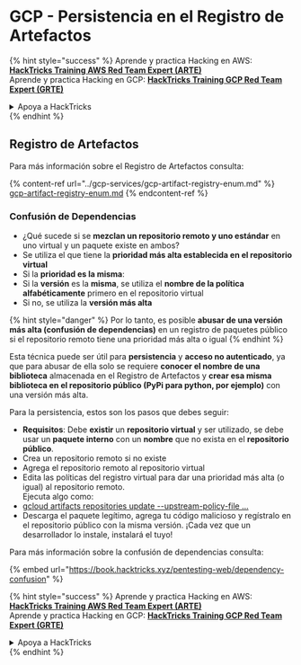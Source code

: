 # GCP - Persistencia en el Registro de Artefactos

{% hint style="success" %}
Aprende y practica Hacking en AWS:<img src="../../../.gitbook/assets/image (1) (1) (1) (1).png" alt="" data-size="line">[**HackTricks Training AWS Red Team Expert (ARTE)**](https://training.hacktricks.xyz/courses/arte)<img src="../../../.gitbook/assets/image (1) (1) (1) (1).png" alt="" data-size="line">\
Aprende y practica Hacking en GCP: <img src="../../../.gitbook/assets/image (2) (1).png" alt="" data-size="line">[**HackTricks Training GCP Red Team Expert (GRTE)**<img src="../../../.gitbook/assets/image (2) (1).png" alt="" data-size="line">](https://training.hacktricks.xyz/courses/grte)

<details>

<summary>Apoya a HackTricks</summary>

* Revisa los [**planes de suscripción**](https://github.com/sponsors/carlospolop)!
* **Únete al** 💬 [**grupo de Discord**](https://discord.gg/hRep4RUj7f) o al [**grupo de telegram**](https://t.me/peass) o **síguenos** en **Twitter** 🐦 [**@hacktricks\_live**](https://twitter.com/hacktricks_live)**.**
* **Comparte trucos de hacking enviando PRs a los** [**HackTricks**](https://github.com/carlospolop/hacktricks) y [**HackTricks Cloud**](https://github.com/carlospolop/hacktricks-cloud) repositorios de github.

</details>
{% endhint %}

## Registro de Artefactos

Para más información sobre el Registro de Artefactos consulta:

{% content-ref url="../gcp-services/gcp-artifact-registry-enum.md" %}
[gcp-artifact-registry-enum.md](../gcp-services/gcp-artifact-registry-enum.md)
{% endcontent-ref %}

### Confusión de Dependencias

* ¿Qué sucede si se **mezclan un repositorio remoto y uno estándar** en uno virtual y un paquete existe en ambos?
* Se utiliza el que tiene la **prioridad más alta establecida en el repositorio virtual**
* Si la **prioridad es la misma**:
* Si la **versión** es la **misma**, se utiliza el **nombre de la política alfabéticamente** primero en el repositorio virtual
* Si no, se utiliza la **versión más alta**

{% hint style="danger" %}
Por lo tanto, es posible **abusar de una versión más alta (confusión de dependencias)** en un registro de paquetes público si el repositorio remoto tiene una prioridad más alta o igual
{% endhint %}

Esta técnica puede ser útil para **persistencia** y **acceso no autenticado**, ya que para abusar de ella solo se requiere **conocer el nombre de una biblioteca** almacenada en el Registro de Artefactos y **crear esa misma biblioteca en el repositorio público (PyPi para python, por ejemplo)** con una versión más alta.

Para la persistencia, estos son los pasos que debes seguir:

* **Requisitos**: Debe **existir** un **repositorio virtual** y ser utilizado, se debe usar un **paquete interno** con un **nombre** que no exista en el **repositorio público**.
* Crea un repositorio remoto si no existe
* Agrega el repositorio remoto al repositorio virtual
* Edita las políticas del registro virtual para dar una prioridad más alta (o igual) al repositorio remoto.\
Ejecuta algo como:
* [gcloud artifacts repositories update --upstream-policy-file ...](https://cloud.google.com/sdk/gcloud/reference/artifacts/repositories/update#--upstream-policy-file)
* Descarga el paquete legítimo, agrega tu código malicioso y regístralo en el repositorio público con la misma versión. ¡Cada vez que un desarrollador lo instale, instalará el tuyo!

Para más información sobre la confusión de dependencias consulta:

{% embed url="https://book.hacktricks.xyz/pentesting-web/dependency-confusion" %}

{% hint style="success" %}
Aprende y practica Hacking en AWS:<img src="../../../.gitbook/assets/image (1) (1) (1) (1).png" alt="" data-size="line">[**HackTricks Training AWS Red Team Expert (ARTE)**](https://training.hacktricks.xyz/courses/arte)<img src="../../../.gitbook/assets/image (1) (1) (1) (1).png" alt="" data-size="line">\
Aprende y practica Hacking en GCP: <img src="../../../.gitbook/assets/image (2) (1).png" alt="" data-size="line">[**HackTricks Training GCP Red Team Expert (GRTE)**<img src="../../../.gitbook/assets/image (2) (1).png" alt="" data-size="line">](https://training.hacktricks.xyz/courses/grte)

<details>

<summary>Apoya a HackTricks</summary>

* Revisa los [**planes de suscripción**](https://github.com/sponsors/carlospolop)!
* **Únete al** 💬 [**grupo de Discord**](https://discord.gg/hRep4RUj7f) o al [**grupo de telegram**](https://t.me/peass) o **síguenos** en **Twitter** 🐦 [**@hacktricks\_live**](https://twitter.com/hacktricks_live)**.**
* **Comparte trucos de hacking enviando PRs a los** [**HackTricks**](https://github.com/carlospolop/hacktricks) y [**HackTricks Cloud**](https://github.com/carlospolop/hacktricks-cloud) repositorios de github.

</details>
{% endhint %}
